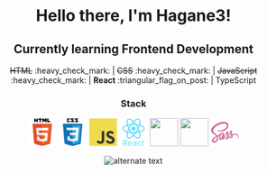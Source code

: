  <h1 align="center">Hello there, I'm Hagane3!</h1>
 <h2 align="center">Currently learning Frontend Development</h1>
 <p align="center"><strike>HTML</strike> :heavy_check_mark: | <strike>CSS</strike> :heavy_check_mark: | <strike>JavaScript</strike> :heavy_check_mark: | <strong>React</strong> :triangular_flag_on_post: | TypeScript</p>

<h3 align="center">Stack</h3>
<p align="center">
<img  src="https://raw.githubusercontent.com/devicons/devicon/master/icons/html5/html5-original-wordmark.svg"  width="50" height="50"/>
<img  src="https://raw.githubusercontent.com/devicons/devicon/master/icons/css3/css3-original-wordmark.svg" width="50" height="50"/>
<img  src="https://raw.githubusercontent.com/devicons/devicon/master/icons/javascript/javascript-original.svg" width="50" height="50"/>
<img  src="https://raw.githubusercontent.com/devicons/devicon/master/icons/react/react-original-wordmark.svg" width="50" height="50"/>
<img  src="https://www.vectorlogo.zone/logos/firebase/firebase-icon.svg" width="50" height="50"/>
<img  src="https://www.vectorlogo.zone/logos/git-scm/git-scm-icon.svg"  width="50" height="50"/>
<img  src="https://raw.githubusercontent.com/devicons/devicon/master/icons/sass/sass-original.svg" width="50" height="50"/>
</p>
 <p align="center">
    <img src="https://github-readme-streak-stats.herokuapp.com?user=Hagane3" alt="alternate text">
 </p>



